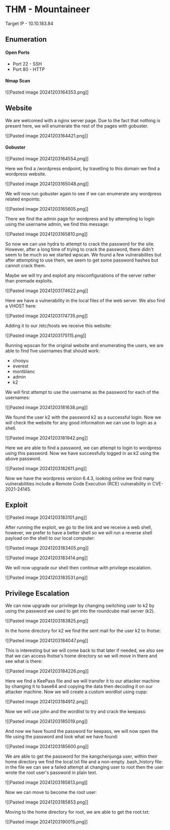 # THM - Mountaineer

Target IP - 10.10.183.84

## Enumeration

#### Open Ports

- Port 22 - SSH
- Port 80 - HTTP

#### Nmap Scan

![[Pasted image 20241203164353.png]]

## Website

We are welcomed with a nginx server page. Due to the fact that nothing is present here, we will enumerate the rest of the pages with gobuster.

![[Pasted image 20241203164421.png]]

#### Gobuster

![[Pasted image 20241203164554.png]]

Here we find a /wordpress endpoint, by travelling to this domain we find a wordpress website.

![[Pasted image 20241203165048.png]]

We will now run gobuster again to see if we can enumerate any wordpress related enpoints:

![[Pasted image 20241203165605.png]]

There we find the admin page for wordpress and by attempting to login using the username admin, we find this message:

![[Pasted image 20241203165810.png]]

So now we can use hydra to attempt to crack the password for the site. 
However, after a long time of trying to crack the password, there didn't seem to be much so we started wpscan.
We found a few vulnerabilites but after attempting to use them, we seem to get some password hashes but cannot crack them.

Maybe we will try and exploit any misconfigurations of the server rather than premade exploits.

![[Pasted image 20241203174622.png]]

Here we have a vulnerability in the local files of the web server.
We also find a VHOST here:

![[Pasted image 20241203174735.png]]

Adding it to our /etc/hosts we receive this website:

![[Pasted image 20241203175115.png]]

Running wpscan for the original website and enumerating the users, we are able to find five usernames that should work:

- chooyu
- everest
- montblanc
- admin
- k2

We will first attempt to use the username as the password for each of the usernames:

![[Pasted image 20241203181638.png]]

We found the user k2 with the password k2 as a successful login.
Now we will check the website for any good information we can use to login as a shell.

![[Pasted image 20241203181942.png]]

Here we are able to find a password, we can attempt to login to wordpress using this password.
Now we have successfully logged in as k2 using the above password.

![[Pasted image 20241203182611.png]]

Now we have the wordpress version 6.4.3, looking online we find many vulnerabilities include a Remote Code Execution (RCE) vulnerability in CVE-2021-24145.

## Exploit

![[Pasted image 20241203183101.png]]

After running the exploit, we go to the link and we receive a web shell, however, we prefer to have a better shell so we will run a reverse shell payload on the shell to our local computer:

![[Pasted image 20241203183405.png]]

![[Pasted image 20241203183414.png]]

We will now upgrade our shell then continue with privilege escalation.

![[Pasted image 20241203183531.png]]

## Privilege Escalation

We can now upgrade our privilege by changing switching user to k2 by using the password we used to get into the roundcube mail server (k2).

![[Pasted image 20241203183825.png]]

In the home directory for k2 we find the sent mail for the user k2 to lhotse:

![[Pasted image 20241203184047.png]]

This is interesting but we will come back to that later if needed, we also see that we can access lhotse's home directory so we will move in there and see what is there:

![[Pasted image 20241203184226.png]]

Here we find a KeePass file and we will transfer it to our attacker machine by changing it to base64 and copying the data then decoding it on our attacker machine.
Now we will create a custom wordlist using cupp:

![[Pasted image 20241203184912.png]]

Now we will use john and the wordlist to try and crack the keepass:

![[Pasted image 20241203185019.png]]

And now we have found the password for keepass, we will now open the file using the password and look what we have found:

![[Pasted image 20241203185600.png]]

We are able to get the password for the kangchenjunga user, within their home directory we find the local.txt file and a non-empty .bash_history file: in the file we can see a failed attempt at changing user to root then the user wrote the root user's password in plain text.

![[Pasted image 20241203185813.png]]

Now we can move to become the root user:

![[Pasted image 20241203185853.png]]

Moving to the home directory for root, we are able to get the root.txt:

![[Pasted image 20241203190015.png]]
